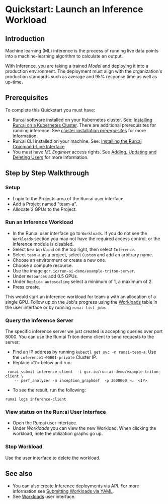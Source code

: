 # Quickstart: Launch an Inference Workload

## Introduction

Machine learning (ML) inference is the process of running live data points into a machine-learning algorithm to calculate an output.

With Inference, you are taking a trained *Model* and deploying it into a production environment. The deployment must align with the organization's production standards such as average and 95% response time as well as up-time.

## Prerequisites

To complete this Quickstart you must have:

* Run:ai software installed on your Kubernetes cluster. See: [Installing Run:ai on a Kubernetes Cluster](../../admin/runai-setup/installation-types.md). There are additional prerequisites for running inference. See [cluster installation prerequisites](../../admin/runai-setup/cluster-setup/cluster-prerequisites.md#inference) for more information.
* Run:ai CLI installed on your machine. See: [Installing the Run:ai Command-Line Interface](../../admin/researcher-setup/cli-install.md)
* You must have *ML Engineer* access rights. See [Adding, Updating and Deleting Users](../../admin/admin-ui-setup/admin-ui-users.md) for more information.

## Step by Step Walkthrough

### Setup

* Login to the Projects area of the Run:ai user interface.
* Add a Project named "team-a".
* Allocate 2 GPUs to the Project.

### Run an Inference Workload

* In the Run:ai user interface go to `Workloads`. If you do not see the `Workloads` section you may not have the required access control, or the inference module is disabled.
* Select `New Workload` on the top right, then select `Inference`.
* Select `team-a` as a project, select `Custom` and add an arbitrary name.
* Choose an environment or create a new one.
* Choose a compute resource.
* Use the image `gcr.io/run-ai-demo/example-triton-server`.
* Under `Resources` add 0.5 GPUs.
* Under `Replica autoscaling` select a minimum of 1, a maximum of 2.
* Press create.

This would start an inference workload for team-a with an allocation of a single GPU. Follow up on the Job's progress using the [Workloads](../../admin/workloads/README.md) table in the user interface or by running `runai list jobs`

### Query the Inference Server

The specific inference server we just created is accepting queries over port 8000. You can use the Run:ai Triton demo client to send requests to the server:

* Find an IP address by running `kubectl get svc -n runai-team-a`. Use the `inference1-00001-private` Cluster IP.
* Replace `<IP>` below and run:

```
 runai submit inference-client  -i gcr.io/run-ai-demo/example-triton-client \
    -- perf_analyzer -m inception_graphdef  -p 3600000 -u  <IP>
```

* To see the result, run the following:

```
runai logs inference-client
```

### View status on the Run:ai User Interface

* Open the Run:ai user interface.
* Under *Workloads* you can view the new Workload. When clicking the workload, note the utilization graphs go up.

### Stop Workload

Use the user interface to delete the workload.

## See also

* You can also create Inference deployments via API. For more information see [Submitting Workloads via YAML](../../developer/cluster-api/submit-yaml.md).
* See [Workloads](../../admin/workloads/submitting-workloads.md) user interface.
